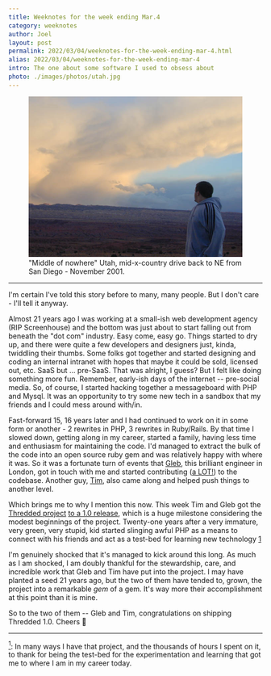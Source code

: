 ```yaml
---
title: Weeknotes for the week ending Mar.4
category: weeknotes
author: Joel
layout: post
permalink: 2022/03/04/weeknotes-for-the-week-ending-mar-4.html
alias: 2022/03/04/weeknotes-for-the-week-ending-mar-4
intro: The one about some software I used to obsess about
photo: ./images/photos/utah.jpg
---
```


<figure class="photo-with-caption">
  <img src="/images/photos/utah.jpg" width="609">
  <figcaption>
    "Middle of nowhere" Utah, mid-x-country drive back to NE from San Diego - November 2001.
  </figcaption>
</figure>

***

I'm certain I've told this story before to many, many people. But I don't care - I'll tell it anyway.

Almost 21 years ago I was working at a small-ish web development agency (RIP Screenhouse) and the bottom was just about to start falling out from beneath the "dot com" industry. Easy come, easy go. Things started to dry up, and there were quite a few developers and designers just, kinda, twiddling their thumbs. Some folks got together and started designing and coding an internal intranet with hopes that maybe it could be sold, licensed out, etc. SaaS but ... pre-SaaS. That was alright, I guess? But I felt like doing something more fun. Remember, early-ish days of the internet -- pre-social media. So, of course, I started hacking together a messageboard with PHP and Mysql. It was an opportunity to try some new tech in a sandbox that my friends and I could mess around with/in.

Fast-forward 15, 16 years later and I had continued to work on it in some form or another - 2 rewrites in PHP, 3 rewrites in Ruby/Rails. By that time I slowed down, getting along in my career, started a family, having less time and enthusiasm for maintaining the code. I'd managed to extract the bulk of the code into an open source ruby gem and was relatively happy with where it was. So it was a fortunate turn of events that [Gleb], this brilliant engineer in London, got in touch with me and started contributing ([a LOT!]) to the codebase. Another guy, [Tim], also came along and helped push things to another level.

Which brings me to why I mention this now. This week Tim and Gleb got the [Thredded project] [to a 1.0 release], which is a huge milestone considering the modest beginnings of the project. Twenty-one years after a very immature, very green, very stupid, kid started slinging awful PHP as a means to connect with his friends and act as a test-bed for learning new technology <a href="#to-1" name="from-1">1</a>

I'm genuinely shocked that it's managed to kick around this long. As much as I am shocked, I am doubly thankful for the stewardship, care, and incredible work that Gleb and Tim have put into the project. I may have planted a seed 21 years ago, but the two of them have tended to, grown, the project into a remarkable _gem_ of a gem. It's way more their accomplishment at this point than it is mine.

So to the two of them -- Gleb and Tim, congratulations on shipping Thredded 1.0. Cheers 🥂

[Gleb]: https://github.com/glebm
[a LOT!]: https://github.com/thredded/thredded/graphs/contributors
[Tim]: https://github.com/timdiggins
[Thredded project]: https://thredded.org/
[to a 1.0 release]: https://github.com/thredded/thredded/releases/tag/v1.0.0

***

<a href="#from-1" name="to-1"><sup>1</sup></a>: In many ways I have that project, and the thousands of hours I spent on it, to thank for being the test-bed for the experimentation and learning that got me to where I am in my career today.
